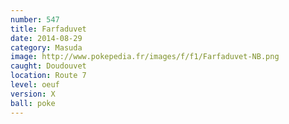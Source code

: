 ```yaml
---
number: 547
title: Farfaduvet
date: 2014-08-29
category: Masuda
image: http://www.pokepedia.fr/images/f/f1/Farfaduvet-NB.png
caught: Doudouvet
location: Route 7
level: oeuf
version: X
ball: poke
---
```

